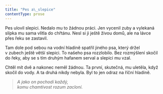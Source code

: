 ```yaml
---
title: "Pes a\_slepice"
contentType: prose
---
```


Pes ulovil slepici. Nedalo mu to žádnou práci. Jen vycenil zuby a vylekaná slípka mu sama vlítla do chřtánu. Nesl si ji ještě živou domů, ale na lávce přes řeku se zastavil.

Tam dole pod sebou na vodní hladině spatřil jiného psa, který držel v zubech ještě větší slepici. To našeho psa rozzlobilo. Bez rozmýšlení skočil do řeky, aby se s tím druhým hafanem serval a slepici mu vzal.

Chtěl mít dvě a nakonec neměl žádnou. Ta první, skutečná, mu uletěla, když skočil do vody. A ta druhá nikdy nebyla. Byl to jen odraz na říční hladině.

  

> _A jako on pochodí každý,  
> komu chamtivost rozum zacloní._
